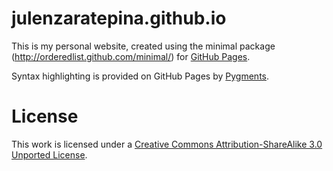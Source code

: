 # julenzaratepina.github.io
This is my personal website, created using the minimal package (http://orderedlist.github.com/minimal/) for  [GitHub Pages](http://pages.github.com/).

Syntax highlighting is provided on GitHub Pages by [Pygments](http://pygments.org).

# License

This work is licensed under a [Creative Commons Attribution-ShareAlike 3.0 Unported License](http://creativecommons.org/licenses/by-sa/3.0/).
